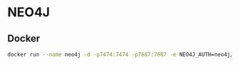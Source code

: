 # NEO4J

## Docker
```bash
docker run --name neo4j -d -p7474:7474 -p7687:7687 -e NEO4J_AUTH=neo4j/password neo4j
```
